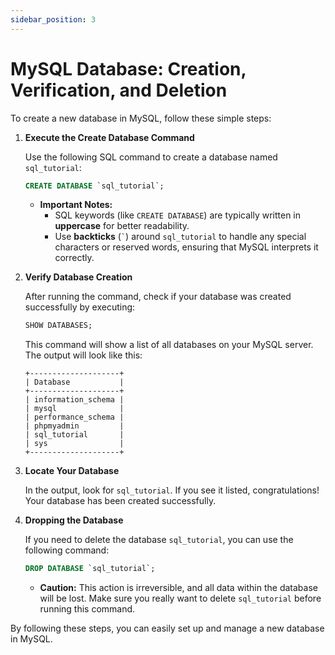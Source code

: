 ```yaml
---
sidebar_position: 3
---
```


# MySQL Database: Creation, Verification, and Deletion

To create a new database in MySQL, follow these simple steps:

1. **Execute the Create Database Command**

   Use the following SQL command to create a database named `sql_tutorial`:

   ```sql
   CREATE DATABASE `sql_tutorial`;
   ```

   - **Important Notes:**
     - SQL keywords (like `CREATE DATABASE`) are typically written in **uppercase** for better readability.
     - Use **backticks** (`` ` ``) around `sql_tutorial` to handle any special characters or reserved words, ensuring that MySQL interprets it correctly.

2. **Verify Database Creation**

   After running the command, check if your database was created successfully by executing:

   ```sql
   SHOW DATABASES;
   ```

   This command will show a list of all databases on your MySQL server. The output will look like this:

   ```
   +--------------------+
   | Database           |
   +--------------------+
   | information_schema |
   | mysql              |
   | performance_schema |
   | phpmyadmin         |
   | sql_tutorial       |
   | sys                |
   +--------------------+
   ```

3. **Locate Your Database**

   In the output, look for `sql_tutorial`. If you see it listed, congratulations! Your database has been created successfully.

4. **Dropping the Database**

   If you need to delete the database `sql_tutorial`, you can use the following command:

   ```sql
   DROP DATABASE `sql_tutorial`;
   ```

   - **Caution:** This action is irreversible, and all data within the database will be lost. Make sure you really want to delete `sql_tutorial` before running this command.

By following these steps, you can easily set up and manage a new database in MySQL.